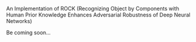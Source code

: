An Implementation of ROCK (Recognizing Object by Components with Human Prior Knowledge Enhances Adversarial Robustness of Deep Neural Networks)

Be coming soon...
